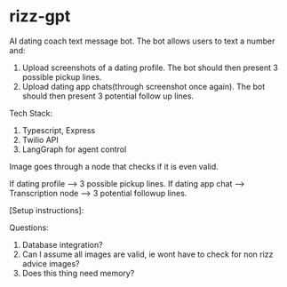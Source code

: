 # rizz-gpt

AI dating coach text message bot. The bot allows users to text a number and:

1. Upload screenshots of a dating profile. The bot should then present 3 possible pickup lines.
2. Upload dating app chats(through screenshot once again). The bot should then present 3 potential follow up lines.

Tech Stack:
1. Typescript, Express
2. Twilio API
3. LangGraph for agent control


Image goes through a node that checks if it is even valid.

If dating profile --> 3 possible pickup lines.
If dating app chat --> Transcription node --> 3 potential followup lines.

[Setup instructions]:














Questions:
1) Database integration?
2) Can I assume all images are valid, ie wont have to check for non rizz advice images?
3) Does this thing need memory?
